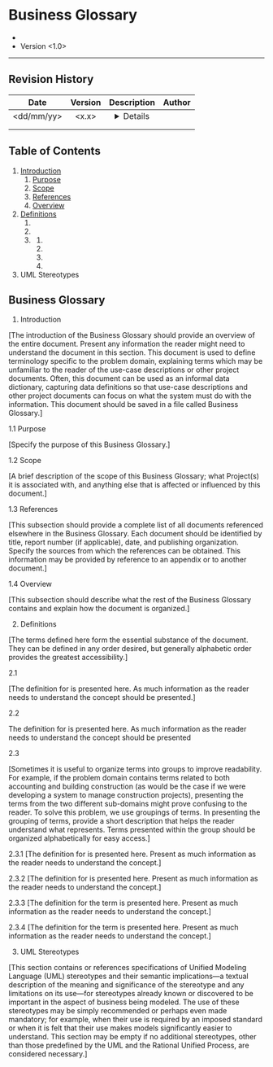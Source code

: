 Business Glossary
====================
* <Project Name>
* Version <1.0>

-------------------------------------------------------------------------------

Revision History
----------------

|    Date       | Version   | Description   | Author    |
|:----------:   |:-------:  |:-----------:  |:------:   |
| <dd/mm/yy>    |  <x.x>    |  <details>    | <name>    |
|               |           |               |           |
|               |           |               |           |

Table of Contents
-----------------
1. [Introduction](#introduction)
    1. [Purpose](#purpose)
    2. [Scope](#scope)
    3. [References](#references)
    4. [Overview](#overview)
2. [Definitions](#definitions)
    1. [<aTerm>]()     
    2. [<anotherTerm>]()     
    3. [<aGroupofTerms>]()     
        1. [<aGroupTerm>]()           
        2. [<anotherGroupTerm>]()           
        3. [<yetAnotherGroupTerm>]()           
        4. [<andAnotherGroupTerm>]()           
3. UML Stereotypes

Business Glossary
-----------------

1. Introduction <a name="introduction"></a>

[The introduction of the Business Glossary should provide an overview of the entire document.  Present any information the reader might need to understand the document in this section. This document is used to define terminology specific to the problem domain, explaining terms which may be unfamiliar to the reader of the use-case descriptions or other project documents.  Often, this document can be used as an informal data dictionary, capturing data definitions so that use-case descriptions and other project documents can focus on what the system must do with the information.  This document should be saved in a file called Business Glossary.]

1.1 Purpose <a name="purpose"></a>

[Specify the purpose of this Business Glossary.]

1.2 Scope <a name="scope"></a>

[A brief description of the scope of this Business Glossary; what Project(s) it is associated with, and anything else that is affected or influenced by this document.]

1.3 References <a name="references"></a>

[This subsection should provide a complete list of all documents referenced elsewhere in the Business Glossary.  Each document should be identified by title, report number (if applicable), date, and publishing organization.  Specify the sources from which the references can be obtained. This information may be provided by reference to an appendix or to another document.]

1.4 Overview <a name="overview"></a>

[This subsection should describe what the rest of the Business Glossary contains and explain how the document is organized.]

2. Definitions <a name="definitions"></a>

[The terms defined here form the essential substance of the document.  They can be defined in any order desired, but generally alphabetic order provides the greatest accessibility.]

2.1 <aTerm>

[The definition for <aTerm> is presented here.  As much information as the reader needs to understand the concept should be presented.]

2.2 <anotherTerm>

The definition for <anotherTerm> is presented here.  As much information as the reader needs to understand the concept should be presented

2.3 <aGroupofTerms>

[Sometimes it is useful to organize terms into groups to improve readability.  For example, if the problem domain contains terms related to both accounting and building construction (as would be the case if we were developing a system to manage construction projects), presenting the terms from the two different sub-domains might prove confusing to the reader.  To solve this problem, we use groupings of terms.  In presenting the grouping of terms, provide a short description that helps the reader understand what <aGroupOfTerms> represents.  Terms presented within the group should be organized alphabetically for easy access.]

2.3.1 <aGroupTerm>
[The definition for <aGroupTerm> is presented here. Present as much information as the reader needs to understand the concept.]

2.3.2 <anotherGroupTerm>
[The definition for <anotherGroupTerm> is presented here. Present as much information as the reader needs to understand the concept.]

<aSecondGroupOfTerms>

2.3.3 <yetAnotherGroupTerm>
[The definition for the term is presented here. Present as much information as the reader needs to understand the concept.]

2.3.4 <andAnotherGroupTerm>
[The definition for the term is presented here. Present as much information as the reader needs to understand the concept.]

3. UML Stereotypes

[This section contains or references specifications of Unified Modeling Language (UML) stereotypes and their semantic implications—a textual description of the meaning and significance of the stereotype and any limitations on its use—for stereotypes already known or discovered to be important in the aspect of business being modeled. The use of these stereotypes may be simply recommended or perhaps even made mandatory; for example, when their use is required by an imposed standard or when it is felt that their use makes models significantly easier to understand. This section may be empty if no additional stereotypes, other than those predefined by the UML and the Rational Unified Process, are considered necessary.]
